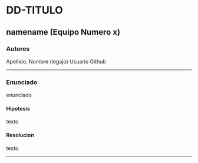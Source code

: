 # DD-TITULO
## namename (Equipo Numero x)
### Autores
Apellido, Nombre (legajo)
Usuario Github

---
### Enunciado
enunciado

#### Hipotesis
texto

#### Resolucion
texto

---